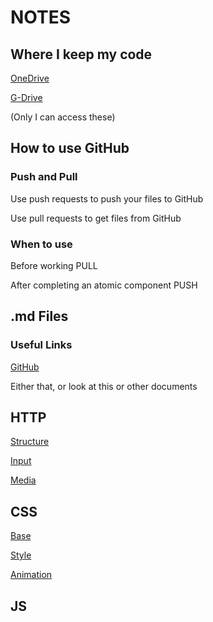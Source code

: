 # NOTES

## Where I keep my code

[OneDrive](https://1drv.ms/f/s!AhXvxtqnYmeihLANXXor1DKYW-sCaQ?e=YjsiHg)

[G-Drive](https://drive.google.com/drive/folders/1989PDXTTuplr3zdlqmmvWLPQo38Kvj3h?usp=sharing)

(Only I can access these)

## How to use GitHub

### Push and Pull
Use push requests to push your files to GitHub

Use pull requests to get files from GitHub

### When to use

Before working PULL

After completing an atomic component PUSH

## .md Files

### Useful Links

[GitHub](https://docs.github.com/en/get-started/writing-on-github/getting-started-with-writing-and-formatting-on-github/basic-writing-and-formatting-syntax)

Either that, or look at this or other documents

## HTTP

[Structure](https://github.com/eman0202byu/HTML/blob/main/index.html)

[Input](https://github.com/eman0202byu/HTML/blob/main/Input.html)

[Media](https://github.com/eman0202byu/HTML/blob/main/media.html)

## CSS

[Base](https://github.com/eman0202byu/CSS/blob/main/index.html)

[Style](https://github.com/eman0202byu/CSS/blob/main/styles.css)

[Animation](https://github.com/eman0202byu/CSS/blob/main/animation.css)

## JS


